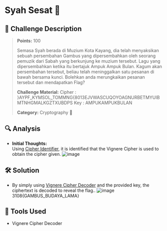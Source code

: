 # Syah Sesat 🧮
## 🧾 Challenge Description
> **Points:** 100   
>  
> Semasa Syah berada di Muzium Kota Kayang, dia telah menyaksikan sebuah persembahan Gambus yang dipersembahkan oleh seorang pemuzik dari Sabah yang berkunjung ke muzium tersebut. Lagu yang dipersembahkan ketika itu bertajuk Ampuk Ampuk Bulan. Kagum akan persembahan tersebut, beliau telah meninggalkan satu pesanan di bawah bersama kunci. Bolehkan anda merungkaikan pesanan tersebut dan mendapatkan Flag?
>
> **Challenge Material:** Cipher : }AYPF_KYMSOL_TOMMNG{8013EJVWASCUQOYOAGNURBETMYUIBMTNHGMALKGZTXUBDPS Key : AMPUKAMPUKBULAN
> 
> **Category:** Cryptography 🧮


## 🔍 Analysis
- **Initial Thoughts:**  
Using [Cipher Identifier](https://www.dcode.fr/cipher-identifier), it is identified that the Vignere Cipher is used to obtain the cipher given.
![image](https://github.com/user-attachments/assets/6fd20c4b-db65-480d-8b30-57232b066de6)



## 🛠️ Solution
- By simply using [Vignere Cipher Decoder](https://www.dcode.fr/vigenere-cipher) and the provided key, the ciphertext is decoded to reveal the flag..
![image](https://github.com/user-attachments/assets/c1baeaee-5076-4385-8426-3ef33bdf1d15)
3108{GAMBUS_BUDAYA_LAMA}
  
## 🧰 Tools Used
- Vignere Cipher Decoder

